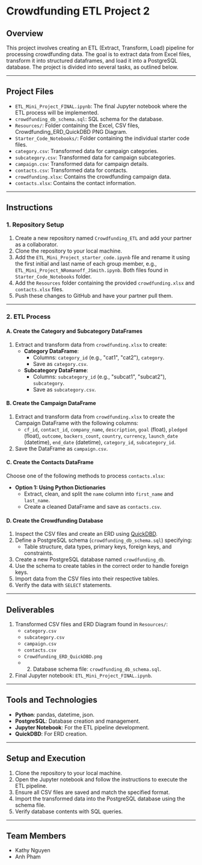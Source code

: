 # Crowdfunding ETL Project 2

## Overview

This project involves creating an ETL (Extract, Transform, Load) pipeline for processing crowdfunding data. The goal is to extract data from Excel files, transform it into structured dataframes, and load it into a PostgreSQL database. The project is divided into several tasks, as outlined below.

---

## Project Files

- `ETL_Mini_Project_FINAL.ipynb`: The final Jupyter notebook where the ETL process will be implemented.
- `crowdfunding_db_schema.sql`: SQL schema for the database.
- `Resources/`: Folder containing the Excel, CSV files, Crowdfunding_ERD_QuickDBD PNG Diagram.
- `Starter_Code_Notebooks/`: Folder containing the individual starter code files.
- `category.csv`: Transformed data for campaign categories.
- `subcategory.csv`: Transformed data for campaign subcategories.
- `campaign.csv`: Transformed data for campaign details.
- `contacts.csv`: Transformed data for contacts.
- `crowdfunding.xlsx`: Contains the crowdfunding campaign data.
- `contacts.xlsx`: Contains the contact information.


---

## Instructions

### 1. Repository Setup
1. Create a new repository named `Crowdfunding_ETL` and add your partner as a collaborator.
2. Clone the repository to your local machine.
3. Add the `ETL_Mini_Project_starter_code.ipynb` file and rename it using the first initial and last name of each group member, e.g., `ETL_Mini_Project_NRomanoff_JSmith.ipynb`. Both files found in `Starter_Code_Notebooks` folder.
4. Add the `Resources` folder containing the provided `crowdfunding.xlsx` and `contacts.xlsx` files.
5. Push these changes to GitHub and have your partner pull them.

---

### 2. ETL Process

#### **A. Create the Category and Subcategory DataFrames**
1. Extract and transform data from `crowdfunding.xlsx` to create:
   - **Category DataFrame**:
     - Columns: `category_id` (e.g., "cat1", "cat2"), `category`.
     - Save as `category.csv`.
   - **Subcategory DataFrame**:
     - Columns: `subcategory_id` (e.g., "subcat1", "subcat2"), `subcategory`.
     - Save as `subcategory.csv`.

#### **B. Create the Campaign DataFrame**
1. Extract and transform data from `crowdfunding.xlsx` to create the Campaign DataFrame with the following columns:
   - `cf_id`, `contact_id`, `company_name`, `description`, `goal` (float), `pledged` (float), `outcome`, `backers_count`, `country`, `currency`, `launch_date` (datetime), `end_date` (datetime), `category_id`, `subcategory_id`.
2. Save the DataFrame as `campaign.csv`.

#### **C. Create the Contacts DataFrame**
Choose one of the following methods to process `contacts.xlsx`:

- **Option 1: Using Python Dictionaries**
  - Extract, clean, and split the `name` column into `first_name` and `last_name`.
  - Create a cleaned DataFrame and save as `contacts.csv`.

#### **D. Create the Crowdfunding Database**
1. Inspect the CSV files and create an ERD using [QuickDBD](https://www.quickdatabasediagrams.com/).
2. Define a PostgreSQL schema (`crowdfunding_db_schema.sql`) specifying:
   - Table structure, data types, primary keys, foreign keys, and constraints.
3. Create a new PostgreSQL database named `crowdfunding_db`.
4. Use the schema to create tables in the correct order to handle foreign keys.
5. Import data from the CSV files into their respective tables.
6. Verify the data with `SELECT` statements.

---

## Deliverables
1. Transformed CSV files and ERD Diagram found in `Resources/`:
   - `category.csv`
   - `subcategory.csv`
   - `campaign.csv`
   - `contacts.csv`
   - `Crowdfunding_ERD_QuickDBD.png`
   - 2. Database schema file: `crowdfunding_db_schema.sql`.
3. Final Jupyter notebook: `ETL_Mini_Project_FINAL.ipynb`.

---

## Tools and Technologies
- **Python**: pandas, datetime, json.
- **PostgreSQL**: Database creation and management.
- **Jupyter Notebook**: For the ETL pipeline development.
- **QuickDBD**: For ERD creation.

---

## Setup and Execution
1. Clone the repository to your local machine.
2. Open the Jupyter notebook and follow the instructions to execute the ETL pipeline.
3. Ensure all CSV files are saved and match the specified format.
4. Import the transformed data into the PostgreSQL database using the schema file.
5. Verify database contents with SQL queries.

---

## Team Members
- Kathy Nguyen
- Anh Pham
